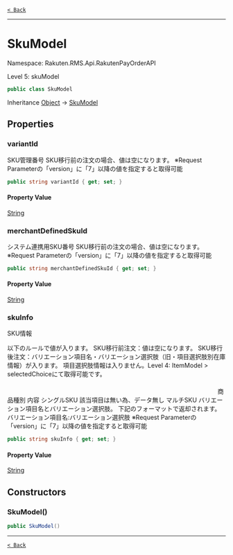 [`< Back`](./)

---

# SkuModel

Namespace: Rakuten.RMS.Api.RakutenPayOrderAPI

Level 5: skuModel

```csharp
public class SkuModel
```

Inheritance [Object](https://docs.microsoft.com/en-us/dotnet/api/system.object) → [SkuModel](./rakuten.rms.api.rakutenpayorderapi.skumodel)

## Properties

### **variantId**

SKU管理番号
 SKU移行前の注文の場合、値は空になります。
 ※Request Parameterの「version」に「7」以降の値を指定すると取得可能

```csharp
public string variantId { get; set; }
```

#### Property Value

[String](https://docs.microsoft.com/en-us/dotnet/api/system.string)<br>

### **merchantDefinedSkuId**

システム連携用SKU番号
 SKU移行前の注文の場合、値は空になります。
 ※Request Parameterの「version」に「7」以降の値を指定すると取得可能

```csharp
public string merchantDefinedSkuId { get; set; }
```

#### Property Value

[String](https://docs.microsoft.com/en-us/dotnet/api/system.string)<br>

### **skuInfo**

SKU情報
 
 以下のルールで値が入ります。
 SKU移行前注文：値は空になります。
 SKU移行後注文：バリエーション項目名・バリエーション選択肢（旧・項目選択肢別在庫情報）が入ります。
 項目選択肢情報は入りません。Level 4: ItemModel &gt; selectedChoiceにて取得可能です。 　 　　 　　　 　　　 　　 　　 　　　 　　　 　　 　　 　　　 　　　 　　 　
 商品種別 内容
 シングルSKU 該当項目は無い為、データ無し
 マルチSKU バリエーション項目名とバリエーション選択肢。
 下記のフォーマットで返却されます。
 バリエーション項目名:バリエーション選択肢
 ※Request Parameterの「version」に「7」以降の値を指定すると取得可能

```csharp
public string skuInfo { get; set; }
```

#### Property Value

[String](https://docs.microsoft.com/en-us/dotnet/api/system.string)<br>

## Constructors

### **SkuModel()**

```csharp
public SkuModel()
```

---

[`< Back`](./)
